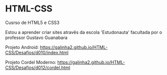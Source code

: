 # HTML-CSS
 Cusrso de HTML5 e CSS3

 Estou a aprender criar sites atravês da escola 'Estudonauta' facultada por o professor Gustavo Guanabara

Projeto Android: https://galinha2.github.io/HTML-CSS/Desafios/d010/index.html

 Projeto Cordel Moderno: https://galinha2.github.io/HTML-CSS/Desafios/d012/cordel.html
